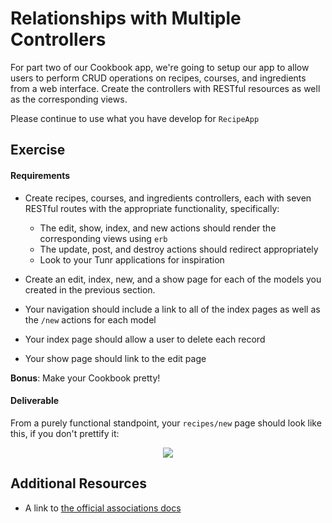 # Relationships with Multiple Controllers

For part two of our Cookbook app, we're going to setup our app to allow users to perform CRUD operations on recipes, courses, and ingredients from a web interface.  Create the controllers with RESTful resources as well as the corresponding views.

Please continue to use what you have develop for `RecipeApp`

## Exercise

#### Requirements

- Create recipes, courses, and ingredients controllers, each with seven RESTful routes with the appropriate functionality, specifically:

  - The edit, show, index, and new actions should render the corresponding views using ```erb```
  - The update, post, and destroy actions should redirect appropriately
  - Look to your Tunr applications for inspiration

- Create an edit, index, new, and a show page for each of the models you created in the previous section.
- Your navigation should include a link to all of the index pages as well as the ```/new``` actions for each model
- Your index page should allow a user to delete each record
- Your show page should link to the edit page

**Bonus**: Make your Cookbook pretty!

#### Deliverable

From a purely functional standpoint, your ```recipes/new``` page should look like this, if you don't prettify it:

<p align="center">
  <img src="http://s29.postimg.org/szn16lg1j/Screen_Shot_2015_07_17_at_5_31_25_PM.png">
</p>

## Additional Resources

- A link to [the official associations docs](http://guides.rubyonrails.org/association_basics.html)
